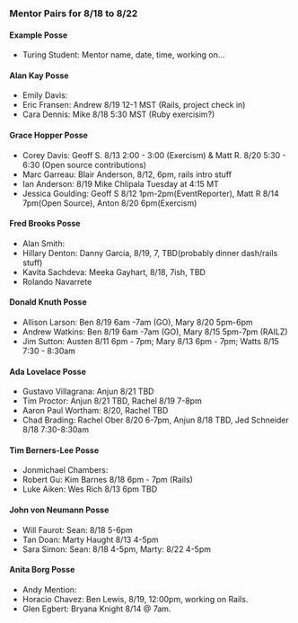 ### Mentor Pairs for 8/18 to 8/22

#### Example Posse
* Turing Student: Mentor name, date, time, working on...

#### Alan Kay Posse
  * Emily Davis:
  * Eric Fransen: Andrew 8/19 12-1 MST (Rails, project check in)
  * Cara Dennis:  Mike   8/18 5:30 MST (Ruby exercisim?) 

#### Grace Hopper Posse
  * Corey Davis: Geoff S. 8/13 2:00 - 3:00 (Exercism) & Matt R. 8/20 5:30 - 6:30 (Open source contributions)
  * Marc Garreau: Blair Anderson, 8/12, 6pm, rails intro stuff
  * Ian Anderson: 8/19 Mike Chlipala Tuesday at 4:15 MT
  * Jessica Goulding: Geoff S 8/12 1pm-2pm(EventReporter), Matt R 8/14 7pm(Open Source), Anton 8/20 6pm(Exercism)

#### Fred Brooks Posse
  * Alan Smith:
  * Hillary Denton: Danny Garcia, 8/19, 7, TBD(probably dinner dash/rails stuff)
  * Kavita Sachdeva: Meeka Gayhart, 8/18, 7ish, TBD
  * Rolando Navarrete

#### Donald Knuth Posse
  * Allison Larson: Ben 8/19 6am -7am (GO), Mary 8/20 5pm-6pm
  * Andrew Watkins: Ben 8/19 6am -7am (GO), Mary 8/15 5pm-7pm (RAILZ)
  * Jim Sutton: Austen 8/11 6pm - 7pm; Mary 8/13 6pm - 7pm; Watts 8/15 7:30 - 8:30am

#### Ada Lovelace Posse
  * Gustavo Villagrana: Anjun 8/21 TBD
  * Tim Proctor: Anjun 8/21 TBD, Rachel 8/19 7-8pm
  * Aaron Paul Wortham: 8/20, Rachel TBD
  * Chad Brading: Rachel Ober 8/20 6-7pm, Anjun 8/18 TBD, Jed Schneider 8/18 7:30-8:30am

#### Tim Berners-Lee Posse
  * Jonmichael Chambers:
  * Robert Gu: Kim Barnes 8/18 6pm - 7pm (Rails)
  * Luke Aiken: Wes Rich 8/13 6pm TBD

#### John von Neumann Posse
  * Will Faurot: Sean: 8/18 5-6pm
  * Tan Doan: Marty Haught 8/13 4-5pm
  * Sara Simon: Sean: 8/18 4-5pm, Marty: 8/22 4-5pm

#### Anita Borg Posse
  * Andy Mention:
  * Horacio Chavez: Ben Lewis, 8/19, 12:00pm, working on Rails.
  * Glen Egbert: Bryana Knight 8/14 @ 7am.
